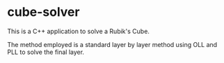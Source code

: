 # cube-solver

This is a C++ application to solve a Rubik's Cube.

The method employed is a standard layer by layer method using
OLL and PLL to solve the final layer.
